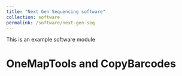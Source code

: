 ```yaml
---
title: "Next Gen Sequencing software"
collection: software
permalink: /software/next-gen-seq
---
```


This is an example software module

OneMapTools and CopyBarcodes
======
